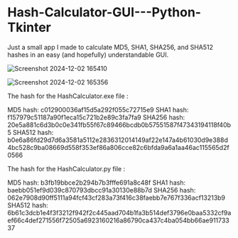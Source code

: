 # Hash-Calculator-GUI---Python-Tkinter


Just a small app I made to calculate MD5, SHA1, SHA256, and SHA512 hashes in an easy (and hopefully) understandable GUI.

![Screenshot 2024-12-02 165410](https://github.com/user-attachments/assets/843856b9-93e6-4183-a439-88d2596d25b7)

![Screenshot 2024-12-02 165356](https://github.com/user-attachments/assets/197cad99-308c-4dba-b3ce-6ec5645a0cfc)

The hash for the HashCalculator.exe file :

MD5 hash: c012900036af15d5a292f055c72715e9
SHA1 hash: f157979c51187a90f1eca15c721b2e89c3fa7fa9
SHA256 hash: 20e5a881c6d3b0c0e341fb55f67c89466bcdb0b57551587f47343194118f40b5
SHA512 hash: b0e6a86fd29d7d6a3581a5112e2836312014149af22e147a4b61030d9e388d4bc528c9ba08669d558f353ef86a806cce82c6bfda9a6a1aa46ac115565d2f0566

The hash for the HashCalculator.py file :

MD5 hash: b3fb19bbce2b294b7b3fffe691a8c48f
SHA1 hash: baebb051ef9d039c870793dbcc91a30130e88b7d
SHA256 hash: 062e7908d90ff5111a94fcf43cf283a73f416c38faebb7e767f336acf13213b9
SHA512 hash: 6b61c3dcb1e4f3f3212f942f2c445aad704b1fa3b514def3796e0baa5332cf9aef66c4def271556f72505a6923160216a86790ca437c4ba054bb66ae91173337
